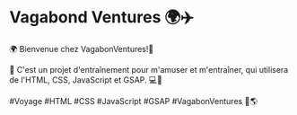 # **Vagabond Ventures 🌍✈️**
🌍 Bienvenue chez VagabonVentures!🧳

🎉 C'est un projet d'entraînement pour m'amuser et m'entraîner, qui utilisera de l'HTML, CSS, JavaScript et GSAP. 💻🚀

#Voyage #HTML #CSS #JavaScript #GSAP #VagabonVentures 🌴🌎
